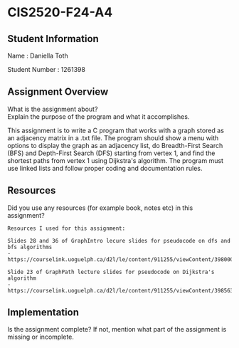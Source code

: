 # CIS2520-F24-A4

## Student Information 
Name : Daniella Toth

Student Number : 1261398

## Assignment Overview
What is the assignment about?  
Explain the purpose of the program and what it accomplishes.

This assignment is to write a C program that works with a graph stored as an adjacency matrix in a .txt file. The program should show a menu with options to display the graph as an adjacency list, do Breadth-First Search (BFS) and Depth-First Search (DFS) starting from vertex 1, and find the shortest paths from vertex 1 using Dijkstra's algorithm. The program must use linked lists and follow proper coding and documentation rules.

## Resources 
Did you use any resources (for example book, notes etc) in this assignment?

    Resources I used for this assignment:

    Slides 28 and 36 of GraphIntro lecure slides for pseudocode on dfs and bfs algorithms
    - https://courselink.uoguelph.ca/d2l/le/content/911255/viewContent/3980006/View

    Slide 23 of GraphPath lecture slides for pseudocode on Dijkstra's algorithm
    - https://courselink.uoguelph.ca/d2l/le/content/911255/viewContent/3985634/View 

## Implementation
Is the assignment complete? If not, mention what part of the assignment is missing or incomplete.